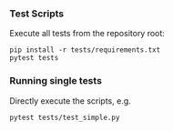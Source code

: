 ### Test Scripts


Execute all tests from the repository root:

    pip install -r tests/requirements.txt
    pytest tests


### Running single tests

Directly execute the scripts, e.g.

    pytest tests/test_simple.py
